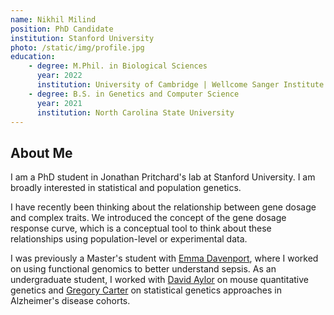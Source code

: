 ```yaml
---
name: Nikhil Milind
position: PhD Candidate
institution: Stanford University
photo: /static/img/profile.jpg
education:
    - degree: M.Phil. in Biological Sciences
      year: 2022
      institution: University of Cambridge | Wellcome Sanger Institute
    - degree: B.S. in Genetics and Computer Science
      year: 2021
      institution: North Carolina State University
---
```


## About Me

I am a PhD student in Jonathan Pritchard's lab at Stanford University. I am broadly interested in statistical and population genetics.

I have recently been thinking about the relationship between gene dosage and complex traits. We introduced the concept of the gene dosage response curve, which is a conceptual tool to think about these relationships using population-level or experimental data.

I was previously a Master's student with [Emma Davenport](https://davenportlab.com/), where I worked on using functional genomics to better understand sepsis. As an undergraduate student, I worked with [David Aylor](https://aylorlab.wordpress.ncsu.edu/) on mouse quantitative genetics and [Gregory Carter](https://www.jax.org/research-and-faculty/research-labs/the-carter-lab) on statistical genetics approaches in Alzheimer's disease cohorts.
